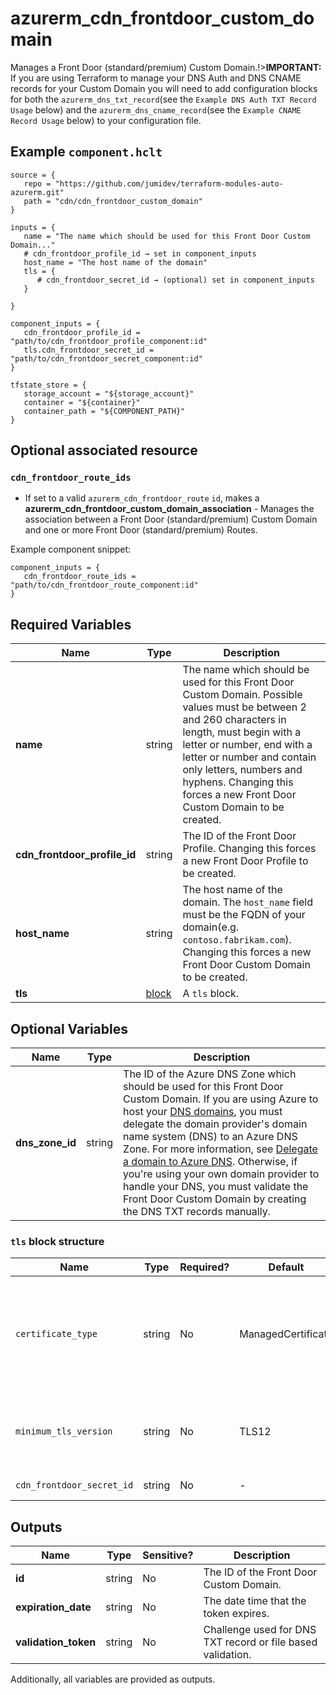 # azurerm_cdn_frontdoor_custom_domain

Manages a Front Door (standard/premium) Custom Domain.!>**IMPORTANT:** If you are using Terraform to manage your DNS Auth and DNS CNAME records for your Custom Domain you will need to add configuration blocks for both the `azurerm_dns_txt_record`(see the `Example DNS Auth TXT Record Usage` below) and the `azurerm_dns_cname_record`(see the `Example CNAME Record Usage` below) to your configuration file.

## Example `component.hclt`

```hcl
source = {
   repo = "https://github.com/jumidev/terraform-modules-auto-azurerm.git"   
   path = "cdn/cdn_frontdoor_custom_domain"   
}

inputs = {
   name = "The name which should be used for this Front Door Custom Domain..."   
   # cdn_frontdoor_profile_id → set in component_inputs
   host_name = "The host name of the domain"   
   tls = {
      # cdn_frontdoor_secret_id → (optional) set in component_inputs
   }
   
}

component_inputs = {
   cdn_frontdoor_profile_id = "path/to/cdn_frontdoor_profile_component:id"   
   tls.cdn_frontdoor_secret_id = "path/to/cdn_frontdoor_secret_component:id"   
}

tfstate_store = {
   storage_account = "${storage_account}"   
   container = "${container}"   
   container_path = "${COMPONENT_PATH}"   
}

```
## Optional associated resource


### `cdn_frontdoor_route_ids` 

- If set to a valid `azurerm_cdn_frontdoor_route` `id`, makes a **azurerm_cdn_frontdoor_custom_domain_association** - Manages the association between a Front Door (standard/premium) Custom Domain and one or more Front Door (standard/premium) Routes.

Example component snippet:

```hcl
component_inputs = {
   cdn_frontdoor_route_ids = "path/to/cdn_frontdoor_route_component:id"
}
```


## Required Variables

| Name | Type |  Description |
| ---- | --------- |  ----------- |
| **name** | string |  The name which should be used for this Front Door Custom Domain. Possible values must be between 2 and 260 characters in length, must begin with a letter or number, end with a letter or number and contain only letters, numbers and hyphens. Changing this forces a new Front Door Custom Domain to be created. | 
| **cdn_frontdoor_profile_id** | string |  The ID of the Front Door Profile. Changing this forces a new Front Door Profile to be created. | 
| **host_name** | string |  The host name of the domain. The `host_name` field must be the FQDN of your domain(e.g. `contoso.fabrikam.com`). Changing this forces a new Front Door Custom Domain to be created. | 
| **tls** | [block](#tls-block-structure) |  A `tls` block. | 

## Optional Variables

| Name | Type |  Description |
| ---- | --------- |  ----------- |
| **dns_zone_id** | string |  The ID of the Azure DNS Zone which should be used for this Front Door Custom Domain. If you are using Azure to host your [DNS domains](https://learn.microsoft.com/azure/dns/dns-overview), you must delegate the domain provider's domain name system (DNS) to an Azure DNS Zone. For more information, see [Delegate a domain to Azure DNS](https://learn.microsoft.com/azure/dns/dns-delegate-domain-azure-dns). Otherwise, if you're using your own domain provider to handle your DNS, you must validate the Front Door Custom Domain by creating the DNS TXT records manually. | 

### `tls` block structure

| Name | Type | Required? | Default | Description |
| ---- | ---- | --------- | ------- | ----------- |
| `certificate_type` | string | No | ManagedCertificate | Defines the source of the SSL certificate. Possible values include 'CustomerCertificate' and 'ManagedCertificate'. Defaults to 'ManagedCertificate'. |
| `minimum_tls_version` | string | No | TLS12 | TLS protocol version that will be used for Https. Possible values include 'TLS10' and 'TLS12'. Defaults to 'TLS12'. |
| `cdn_frontdoor_secret_id` | string | No | - | Resource ID of the Front Door Secret. |



## Outputs

| Name | Type | Sensitive? | Description |
| ---- | ---- | --------- | --------- |
| **id** | string | No  | The ID of the Front Door Custom Domain. | 
| **expiration_date** | string | No  | The date time that the token expires. | 
| **validation_token** | string | No  | Challenge used for DNS TXT record or file based validation. | 

Additionally, all variables are provided as outputs.

